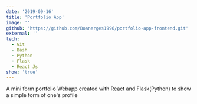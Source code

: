 ```yaml
---
date: '2019-09-16'
title: 'Portfolio App'
image: ''
github: 'https://github.com/Boanerges1996/portfolio-app-frontend.git'
external: ''
tech:
  - Git
  - Bash
  - Python
  - Flask
  - React Js
show: 'true'
---
```


A mini form portfolio Webapp created with React and Flask(Python) to show a simple form of one's profile
